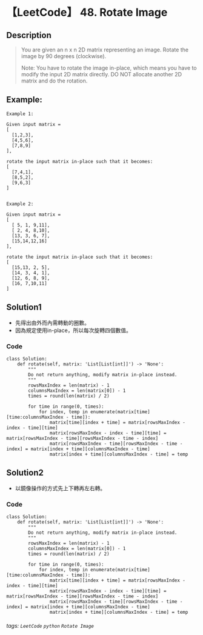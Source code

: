 # 【LeetCode】 48. Rotate Image

## Description
> You are given an n x n 2D matrix representing an image.
> Rotate the image by 90 degrees (clockwise).
>  
> Note:
> You have to rotate the image in-place, which means you have to modify the input 2D matrix directly. DO NOT allocate another 2D matrix and do the rotation.

## Example:

```
Example 1:

Given input matrix = 
[
  [1,2,3],
  [4,5,6],
  [7,8,9]
],

rotate the input matrix in-place such that it becomes:
[
  [7,4,1],
  [8,5,2],
  [9,6,3]
]


Example 2:

Given input matrix =
[
  [ 5, 1, 9,11],
  [ 2, 4, 8,10],
  [13, 3, 6, 7],
  [15,14,12,16]
], 

rotate the input matrix in-place such that it becomes:
[
  [15,13, 2, 5],
  [14, 3, 4, 1],
  [12, 6, 8, 9],
  [16, 7,10,11]
]
```

## Solution1

* 先得出由外而內需轉動的圈數。
* 因為規定使用in-place，所以每次旋轉四個數值。

### Code
```python=
class Solution:
    def rotate(self, matrix: 'List[List[int]]') -> 'None':
        """
        Do not return anything, modify matrix in-place instead.
        """
        rowsMaxIndex = len(matrix) - 1
        columnsMaxIndex = len(matrix[0]) - 1
        times = round(len(matrix) / 2)

        for time in range(0, times):
            for index, temp in enumerate(matrix[time][time:columnsMaxIndex - time]):
                matrix[time][index + time] = matrix[rowsMaxIndex - index - time][time]
                matrix[rowsMaxIndex - index - time][time] = matrix[rowsMaxIndex - time][rowsMaxIndex - time - index]
                matrix[rowsMaxIndex - time][rowsMaxIndex - time - index] = matrix[index + time][columnsMaxIndex - time]
                matrix[index + time][columnsMaxIndex - time] = temp
```

## Solution2

* 以鏡像操作的方式先上下轉再左右轉。

### Code
```python=
class Solution:
    def rotate(self, matrix: 'List[List[int]]') -> 'None':
        """
        Do not return anything, modify matrix in-place instead.
        """
        rowsMaxIndex = len(matrix) - 1
        columnsMaxIndex = len(matrix[0]) - 1
        times = round(len(matrix) / 2)

        for time in range(0, times):
            for index, temp in enumerate(matrix[time][time:columnsMaxIndex - time]):
                matrix[time][index + time] = matrix[rowsMaxIndex - index - time][time]
                matrix[rowsMaxIndex - index - time][time] = matrix[rowsMaxIndex - time][rowsMaxIndex - time - index]
                matrix[rowsMaxIndex - time][rowsMaxIndex - time - index] = matrix[index + time][columnsMaxIndex - time]
                matrix[index + time][columnsMaxIndex - time] = temp
```

###### tags: `LeetCode` `python` `Rotate Image` 